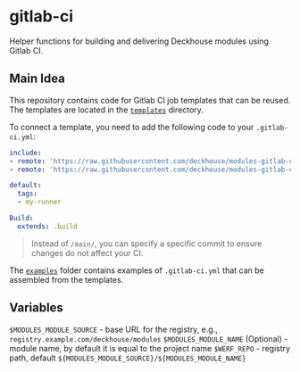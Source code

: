# gitlab-ci

Helper functions for building and delivering Deckhouse modules using Gitlab CI.

## Main Idea

This repository contains code for Gitlab CI job templates that can be reused. The templates are located in the [`templates`](templates/) directory.

To connect a template, you need to add the following code to your `.gitlab-ci.yml`:

```yaml
include:
- remote: 'https://raw.githubusercontent.com/deckhouse/modules-gitlab-ci/refs/heads/main/templates/Setup.gitlab-ci.yml'
- remote: 'https://raw.githubusercontent.com/deckhouse/modules-gitlab-ci/refs/heads/main/templates/Build.gitlab-ci.yml'

default:
  tags:
  - my-runner

Build:
  extends: .build
```

> Instead of `/main/`, you can specify a specific commit to ensure changes do not affect your CI.

The [`examples`](examples/) folder contains examples of `.gitlab-ci.yml` that can be assembled from the templates.

## Variables

`$MODULES_MODULE_SOURCE` - base URL for the registry, e.g., `registry.example.com/deckhouse/modules`
`$MODULES_MODULE_NAME` (Optional) - module name, by default it is equal to the project name
`$WERF_REPO` - registry path, default `${MODULES_MODULE_SOURCE}/${MODULES_MODULE_NAME}`
